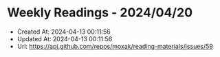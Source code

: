 # Weekly Readings - 2024/04/20

- Created At: 2024-04-13 00:11:56
- Updated At: 2024-04-13 00:11:56
- Url: https://api.github.com/repos/moxak/reading-materials/issues/59


